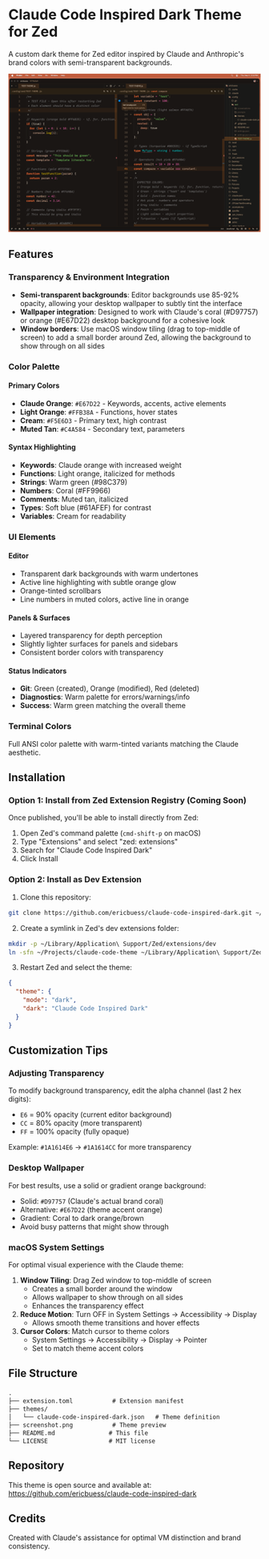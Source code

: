 # Claude Code Inspired Dark Theme for Zed

A custom dark theme for Zed editor inspired by Claude and Anthropic's brand colors with semi-transparent backgrounds.

![Claude Code Dark Theme Preview](screenshot.png)

## Features

### Transparency & Environment Integration
- **Semi-transparent backgrounds**: Editor backgrounds use 85-92% opacity, allowing your desktop wallpaper to subtly tint the interface
- **Wallpaper integration**: Designed to work with Claude's coral (#D97757) or orange (#E67D22) desktop background for a cohesive look
- **Window borders**: Use macOS window tiling (drag to top-middle of screen) to add a small border around Zed, allowing the background to show through on all sides

### Color Palette

#### Primary Colors
- **Claude Orange**: `#E67D22` - Keywords, accents, active elements
- **Light Orange**: `#FFB38A` - Functions, hover states
- **Cream**: `#F5E6D3` - Primary text, high contrast
- **Muted Tan**: `#C4A584` - Secondary text, parameters

#### Syntax Highlighting
- **Keywords**: Claude orange with increased weight
- **Functions**: Light orange, italicized for methods
- **Strings**: Warm green (#98C379)
- **Numbers**: Coral (#FF9966)
- **Comments**: Muted tan, italicized
- **Types**: Soft blue (#61AFEF) for contrast
- **Variables**: Cream for readability

### UI Elements

#### Editor
- Transparent dark backgrounds with warm undertones
- Active line highlighting with subtle orange glow
- Orange-tinted scrollbars
- Line numbers in muted colors, active line in orange

#### Panels & Surfaces
- Layered transparency for depth perception
- Slightly lighter surfaces for panels and sidebars
- Consistent border colors with transparency

#### Status Indicators
- **Git**: Green (created), Orange (modified), Red (deleted)
- **Diagnostics**: Warm palette for errors/warnings/info
- **Success**: Warm green matching the overall theme

### Terminal Colors
Full ANSI color palette with warm-tinted variants matching the Claude aesthetic.


## Installation

### Option 1: Install from Zed Extension Registry (Coming Soon)
Once published, you'll be able to install directly from Zed:
1. Open Zed's command palette (`cmd-shift-p` on macOS)
2. Type "Extensions" and select "zed: extensions"
3. Search for "Claude Code Inspired Dark"
4. Click Install

### Option 2: Install as Dev Extension
1. Clone this repository:
```bash
git clone https://github.com/ericbuess/claude-code-inspired-dark.git ~/Projects/claude-code-theme
```

2. Create a symlink in Zed's dev extensions folder:
```bash
mkdir -p ~/Library/Application\ Support/Zed/extensions/dev
ln -sfn ~/Projects/claude-code-theme ~/Library/Application\ Support/Zed/extensions/dev/claude-code-inspired-dark
```

3. Restart Zed and select the theme:
```json
{
  "theme": {
    "mode": "dark",
    "dark": "Claude Code Inspired Dark"
  }
}
```

## Customization Tips

### Adjusting Transparency
To modify background transparency, edit the alpha channel (last 2 hex digits):
- `E6` = 90% opacity (current editor background)
- `CC` = 80% opacity (more transparent)
- `FF` = 100% opacity (fully opaque)

Example: `#1A1614E6` → `#1A1614CC` for more transparency

### Desktop Wallpaper
For best results, use a solid or gradient orange background:
- Solid: `#D97757` (Claude's actual brand coral)
- Alternative: `#E67D22` (theme accent orange)
- Gradient: Coral to dark orange/brown
- Avoid busy patterns that might show through

### macOS System Settings
For optimal visual experience with the Claude theme:
1. **Window Tiling**: Drag Zed window to top-middle of screen
   - Creates a small border around the window
   - Allows wallpaper to show through on all sides
   - Enhances the transparency effect
2. **Reduce Motion**: Turn OFF in System Settings → Accessibility → Display
   - Allows smooth theme transitions and hover effects
3. **Cursor Colors**: Match cursor to theme colors
   - System Settings → Accessibility → Display → Pointer
   - Set to match theme accent colors

## File Structure
```
.
├── extension.toml           # Extension manifest
├── themes/
│   └── claude-code-inspired-dark.json   # Theme definition
├── screenshot.png           # Theme preview
├── README.md               # This file
└── LICENSE                 # MIT license
```

## Repository
This theme is open source and available at:
https://github.com/ericbuess/claude-code-inspired-dark

## Credits
Created with Claude's assistance for optimal VM distinction and brand consistency.